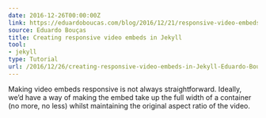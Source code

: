 ```yaml
---
date: 2016-12-26T00:00:00Z
link: https://eduardoboucas.com/blog/2016/12/21/responsive-video-embeds-jekyll.html
source: Eduardo Bouças
title: Creating responsive video embeds in Jekyll
tool:
- jekyll
type: Tutorial
url: /2016/12/26/creating-responsive-video-embeds-in-Jekyll-Eduardo-Bou-as/
---
```


Making video embeds responsive is not always straightforward. Ideally, we’d have a way of making the embed take up the full width of a container (no more, no less) whilst maintaining the original aspect ratio of the video. 





